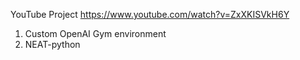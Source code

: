YouTube Project
https://www.youtube.com/watch?v=ZxXKISVkH6Y
1. Custom OpenAI Gym environment
2. NEAT-python
